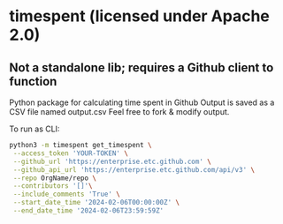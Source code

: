 # timespent (licensed under Apache 2.0)
## Not a standalone lib; requires a Github client to function
Python package for calculating time spent in Github
Output is saved as a CSV file named output.csv
Feel free to fork & modify output.

To run as CLI:
```bash
python3 -m timespent get_timespent \
 --access_token 'YOUR-TOKEN' \
 --github_url 'https://enterprise.etc.github.com' \
 --github_api_url 'https://enterprise.etc.github.com/api/v3' \
 --repo OrgName/repo \
 --contributors '[]'\
 --include_comments 'True' \
 --start_date_time '2024-02-06T00:00:00Z' \
 --end_date_time '2024-02-06T23:59:59Z'
```
